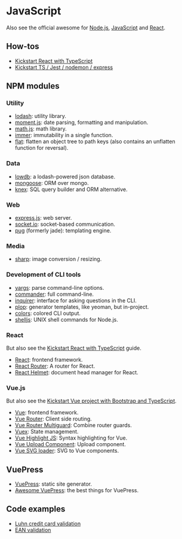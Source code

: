 # JavaScript

Also see the official awesome for [Node.js](https://github.com/sindresorhus/awesome-nodejs#readme), [JavaScript](https://github.com/sorrycc/awesome-javascript#readme) and [React](https://github.com/enaqx/awesome-react#readme).

## How-tos

- [Kickstart React with TypeScript](development/javascript/howto-typescript-react.md)
- [Kickstart TS / Jest / nodemon / express](development/javascript/howto-typescript-api.md)

## NPM modules

### Utility

- [lodash](https://www.npmjs.com/package/lodash): utility library.
- [moment.js](https://momentjs.com/): date parsing, formatting and manipulation.
- [math.js](http://mathjs.org/): math library.
- [immer](https://github.com/mweststrate/immer): immutability in a single function.
- [flat](https://www.npmjs.com/package/flat): flatten an object tree to path keys (also contains an unflatten function for reversal).

### Data

- [lowdb](https://github.com/typicode/lowdb): a lodash-powered json database.
- [mongoose](https://mongoosejs.com/): ORM over mongo.
- [knex](https://knexjs.org/): SQL query builder and ORM alternative.

### Web

- [express.js](https://expressjs.com/): web server.
- [socket.io](https://socket.io/): socket-based communication.
- [pug](https://pugjs.org/) (formerly jade): templating engine.

### Media

- [sharp](https://github.com/lovell/sharp/blob/master/README.md): image conversion / resizing.

### Development of CLI tools

- [yargs](https://www.npmjs.com/package/yargs): parse command-line options.
- [commander](https://www.npmjs.com/package/commander): full command-line.
- [inquirer](https://www.npmjs.com/package/inquirer): interface for asking questions in the CLI.
- [plop](https://plopjs.com/): generator templates, like yeoman, but in-project.
- [colors](https://github.com/Marak/colors.js): colored CLI output.
- [shelljs](http://documentup.com/shelljs/shelljs): UNIX shell commands for Node.js.

### React

But also see the [Kickstart React with TypeScript](howto-typescript-react.md) guide.

- [React](https://reactjs.org/): frontend framework.
- [React Router](https://reacttraining.com/react-router/): A router for React.
- [React Helmet](https://github.com/nfl/react-helmet): document head manager for React.

### Vue.js

But also see the [Kickstart Vue project with Bootstrap and TypeScript](howto-typescript-bootstrap-vue.md).

- [Vue](https://vuejs.org/v2/guide/#Getting-Started): frontend framework.
- [Vue Router](https://router.vuejs.org/): Client side routing.
- [Vue Router Multiguard](https://github.com/atanas-angelov-dev/vue-router-multiguard): Combine router guards.
- [Vuex](https://vuex.vuejs.org/): State management.
- [Vue Highlight JS](https://www.npmjs.com/package/vue-highlightjs): Syntax highlighting for Vue.
- [Vue Upload Component](https://lian-yue.github.io/vue-upload-component/#/): Upload component.
- [Vue SVG loader](https://vue-svg-loader.js.org/): SVG to Vue components.

## VuePress

- [VuePress](https://vuepress.vuejs.org/): static site generator.
- [Awesome VuePress](https://github.com/meteorlxy/awesome-vuepress): the best things for VuePress.

## Code examples

- [Luhn credit card validation](https://jsbin.com/siyatelayo/edit?html,js,console)
- [EAN validation](https://jsbin.com/hepaqu/edit?js,console)